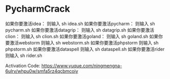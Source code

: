 # PycharmCrack
如果你要激活idea：        则输入   sh idea.sh
如果你要激活pycharm： 则输入   sh pycharm.sh
如果你要激活datagrip： 则输入   sh datagrip.sh
如果你要激活clion：       则输入   sh clion.sh
如果你要激活goland：   则输入   sh goland.sh
如果你要激活webstorm  则输入   sh webstorm.sh
如果你要激活phpstorm  则输入   sh phpstorm.sh
如果你要激活dataspell   则输入   sh dataspell.sh
如果你要激活rider          则输入   sh rider.sh

Activation Code: https://www.yuque.com/ningmengna-6ulrv/whpu0w/smfa5rz4qcbmcoiy
